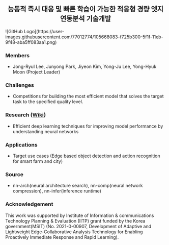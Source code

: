 <center>
<h2> 능동적 즉시 대응 및 빠른 학습이 가능한 적응형 경량 엣지 연동분석 기술개발 </h2>
</center>
![GitHub Logo](https://user-images.githubusercontent.com/77012774/105668083-f725b300-5f1f-11eb-9f48-aba5ff083aa1.png)

### Members
* Jong-Ryul Lee, Junyong Park, Jiyeon Kim, Yong-Ju Lee, Yong-Hyuk Moon (Project Leader)

### Challenges
- Competitions for building the most efficient model that solves the target task to the specified quality level. 

### Research ([Wiki](https://github.com/etri-edgeai/etri-edgeai.github.io/wiki/References))
- Efficient deep learning techniques for improving model performance by understanding  neural networks

### Applications
- Target use cases (Edge based object detection and action recognition for smart farm and city)

### Source
- nn-arch(neural architecture search), nn-comp(neural network compression), nn-infer(inference runtime)

### Acknowledgement
This work was supported by Institute of Information & communications Technology Planning & Evaluation (IITP) grant funded by the Korea government(MSIT) (No. 2021-0-00907, Development of Adaptive and Lightweight Edge-Collaborative Analysis Technology for Enabling Proactively Immediate Response and Rapid Learning).
